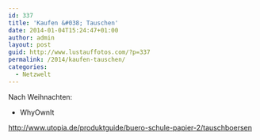 ```yaml
---
id: 337
title: 'Kaufen &#038; Tauschen'
date: 2014-01-04T15:24:47+01:00
author: admin
layout: post
guid: http://www.lustauffotos.com/?p=337
permalink: /2014/kaufen-tauschen/
categories:
  - Netzwelt
---
```

Nach Weihnachten:

  * WhyOwnIt

<http://www.utopia.de/produktguide/buero-schule-papier-2/tauschboersen>